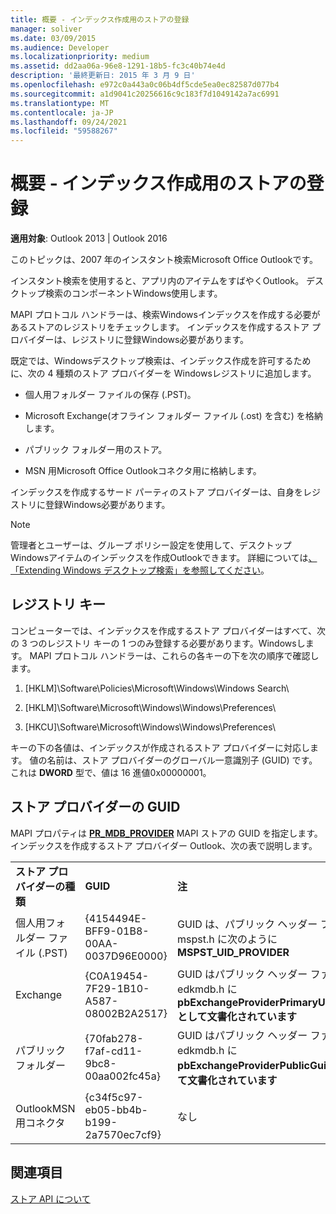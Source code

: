 ```yaml
---
title: 概要 - インデックス作成用のストアの登録
manager: soliver
ms.date: 03/09/2015
ms.audience: Developer
ms.localizationpriority: medium
ms.assetid: dd2aa06a-96e8-1291-18b5-fc3c40b74e4d
description: '最終更新日: 2015 年 3 月 9 日'
ms.openlocfilehash: e972c0a443a0c06b4df5cde5ea0ec82587d077b4
ms.sourcegitcommit: a1d9041c20256616c9c183f7d1049142a7ac6991
ms.translationtype: MT
ms.contentlocale: ja-JP
ms.lasthandoff: 09/24/2021
ms.locfileid: "59588267"
---
```

# <a name="about-registering-stores-for-indexing"></a>概要 - インデックス作成用のストアの登録

  
  
**適用対象**: Outlook 2013 | Outlook 2016 
  
このトピックは、2007 年のインスタント検索Microsoft Office Outlookです。
  
インスタント検索を使用すると、アプリ内のアイテムをすばやくOutlook。 デスクトップ検索のコンポーネントWindows使用します。
  
MAPI プロトコル ハンドラーは、検索Windowsインデックスを作成する必要があるストアのレジストリをチェックします。 インデックスを作成するストア プロバイダーは、レジストリに登録Windows必要があります。
  
既定では、Windowsデスクトップ検索は、インデックス作成を許可するために、次の 4 種類のストア プロバイダーを Windowsレジストリに追加します。
  
- 個人用フォルダー ファイルの保存 (.PST)。
    
-  Microsoft Exchange(オフライン フォルダー ファイル (.ost) を含む) を格納します。 
    
-  パブリック フォルダー用のストア。 
    
-  MSN 用Microsoft Office Outlookコネクタ用に格納します。 
    
 インデックスを作成するサード パーティのストア プロバイダーは、自身をレジストリに登録Windows必要があります。 
  
> [!NOTE]
> 管理者とユーザーは、グループ ポリシー設定を使用して、デスクトップWindowsアイテムのインデックスを作成Outlookできます。 詳細については[、「Extending Windows デスクトップ検索」を参照してください](https://msdn.microsoft.com/library/2eab146a-8516-4b95-b73c-ca7f980ba233%28Office.15%29.aspx)。 
  
## <a name="registry-keys"></a>レジストリ キー

コンピューターでは、インデックスを作成するストア プロバイダーはすべて、次の 3 つのレジストリ キーの 1 つのみ登録する必要があります。Windowsします。 MAPI プロトコル ハンドラーは、これらの各キーの下を次の順序で確認します。
  
1. [HKLM]\Software\Policies\Microsoft\Windows\Windows Search\
    
2. [HKLM]\Software\Microsoft\Windows\Windows\Preferences\
    
3. [HKCU]\Software\Microsoft\Windows\Windows\Preferences\
    
 キーの下の各値は、インデックスが作成されるストア プロバイダーに対応します。 値の名前は、ストア プロバイダーのグローバル一意識別子 (GUID) です。これは **DWORD** 型で、値は 16 進値0x00000001。 
  
## <a name="guids-for-store-providers"></a>ストア プロバイダーの GUID

MAPI プロパティは **[PR_MDB_PROVIDER](pidtagstoreprovider-canonical-property.md)** MAPI ストアの GUID を指定します。 インデックスを作成するストア プロバイダー Outlook、次の表で説明します。 
  
||||
|:-----|:-----|:-----|
|**ストア プロバイダーの種類** <br/> |**GUID** <br/> |**注** <br/> |
|個人用フォルダー ファイル (.PST)  <br/> |{4154494E-BFF9-01B8-00AA-0037D96E0000}  <br/> |GUID は、パブリック ヘッダー ファイル mspst.h に次のように **MSPST_UID_PROVIDER** <br/> |
|Exchange  <br/> |{C0A19454-7F29-1B10-A587-08002B2A2517}  <br/> |GUID はパブリック ヘッダー ファイル edkmdb.h に **pbExchangeProviderPrimaryUserGuid として文書化されています** <br/> |
|パブリック フォルダー  <br/> |{70fab278-f7af-cd11-9bc8-00aa002fc45a}  <br/> |GUID はパブリック ヘッダー ファイル edkmdb.h に **pbExchangeProviderPublicGuid として文書化されています** <br/> |
|OutlookMSN 用コネクタ  <br/> |{c34f5c97-eb05-bb4b-b199-2a7570ec7cf9}  <br/> |なし  <br/> |
   
## <a name="see-also"></a>関連項目



[ストア API について](about-the-store-api.md)

